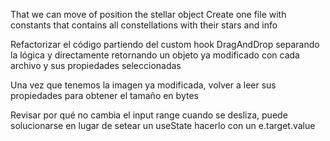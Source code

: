 That we can move of position the stellar object
Create one file with constants that contains all constellations with their stars and info


Refactorizar el código partiendo del custom hook DragAndDrop separando la lógica y directamente retornando un objeto ya modificado con cada archivo y sus propiedades seleccionadas

Una vez que tenemos la imagen ya modificada, volver a leer sus propiedades para obtener el tamaño en bytes


Revisar por qué no cambia el input range cuando se desliza, puede solucionarse en lugar de setear un useState hacerlo con un e.target.value
